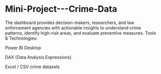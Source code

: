 # Mini-Project---Crime-Data
The dashboard provides decision-makers, researchers, and law enforcement agencies with actionable insights to understand crime patterns, identify high-risk areas, and evaluate preventive measures.
Tools & Technologies:

Power BI Desktop

DAX (Data Analysis Expressions)

Excel / CSV crime datasets
